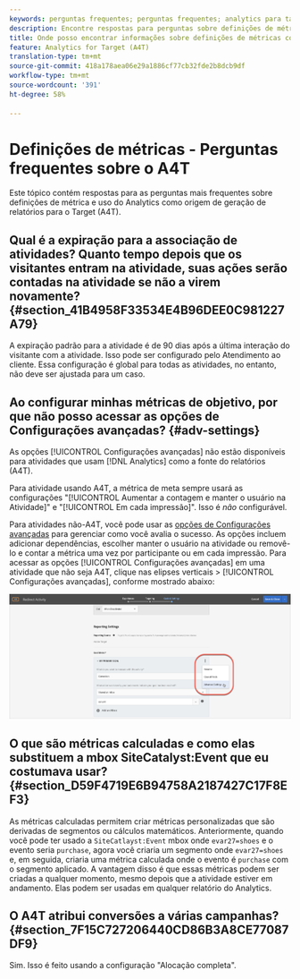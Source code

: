 ```yaml
---
keywords: perguntas frequentes; perguntas frequentes; analytics para target; a4T; métrica; definições de métricas
description: Encontre respostas para perguntas sobre definições de métricas e como usar o Analytics para Públicos alvos (A4T). O A4T permite que você use o relatórios do Analytics com o Adobe Target atividade.
title: Onde posso encontrar informações sobre definições de métricas com A4T?
feature: Analytics for Target (A4T)
translation-type: tm+mt
source-git-commit: 418a178aea06e29a1886cf77cb32fde2b8dcb9df
workflow-type: tm+mt
source-wordcount: '391'
ht-degree: 58%

---
```



# Definições de métricas - Perguntas frequentes sobre o A4T

Este tópico contém respostas para as perguntas mais frequentes sobre definições de métrica e uso do Analytics como origem de geração de relatórios para o Target (A4T).

## Qual é a expiração para a associação de atividades? Quanto tempo depois que os visitantes entram na atividade, suas ações serão contadas na atividade se não a virem novamente?   {#section_41B4958F33534E4B96DEE0C981227A79}

A expiração padrão para a atividade é de 90 dias após a última interação do visitante com a atividade. Isso pode ser configurado pelo Atendimento ao cliente. Essa configuração é global para todas as atividades, no entanto, não deve ser ajustada para um caso.

## Ao configurar minhas métricas de objetivo, por que não posso acessar as opções de Configurações avançadas? {#adv-settings}

As opções [!UICONTROL Configurações avançadas] não estão disponíveis para atividades que usam [!DNL Analytics] como a fonte do relatórios (A4T).

Para atividade usando A4T, a métrica de meta sempre usará as configurações &quot;[!UICONTROL Aumentar a contagem e manter o usuário na Atividade]&quot; e &quot;[!UICONTROL Em cada impressão]&quot;. Isso é *não* configurável.

Para atividades não-A4T, você pode usar as [opções de Configurações avançadas](/help/c-activities/r-success-metrics/success-metrics.md#section_7CE95A2FA8F5438E936C365A6D43BC5B) para gerenciar como você avalia o sucesso. As opções incluem adicionar dependências, escolher manter o usuário na atividade ou removê-lo e contar a métrica uma vez por participante ou em cada impressão. Para acessar as opções [!UICONTROL Configurações avançadas] em uma atividade que não seja A4T, clique nas elipses verticais > [!UICONTROL Configurações avançadas], conforme mostrado abaixo:

![Configurações avançadas](/help/c-activities/r-success-metrics/assets/advanced-settings.png)

## O que são métricas calculadas e como elas substituem a mbox SiteCatalyst:Event que eu costumava usar?   {#section_D59F4719E6B94758A2187427C17F8EF3}

As métricas calculadas permitem criar métricas personalizadas que são derivadas de segmentos ou cálculos matemáticos. Anteriormente, quando você pode ter usado a `SiteCatlayst:Event` mbox onde `evar27=shoes` e o evento seria `purchase`, agora você criaria um segmento onde `evar27=shoes` e, em seguida, criaria uma métrica calculada onde o evento é `purchase` com o segmento aplicado. A vantagem disso é que essas métricas podem ser criadas a qualquer momento, mesmo depois que a atividade estiver em andamento. Elas podem ser usadas em qualquer relatório do Analytics.

## O A4T atribui conversões a várias campanhas?   {#section_7F15C727206440CD86B3A8CE77087DF9}

Sim. Isso é feito usando a configuração &quot;Alocação completa&quot;.
